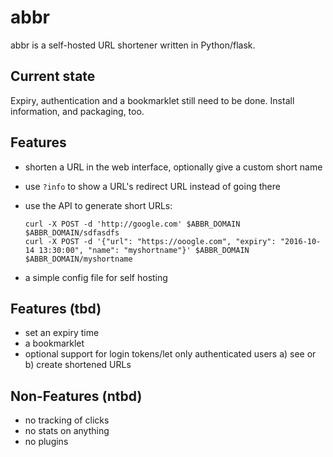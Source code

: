 # abbr

abbr is a self-hosted URL shortener written in Python/flask.

## Current state

Expiry, authentication and a bookmarklet still need to be done. Install information, and packaging, too.

## Features

 - shorten a URL in the web interface, optionally give a custom short name
 - use `?info` to show a URL's redirect URL instead of going there
 - use the API to generate short URLs:

   ```
   curl -X POST -d 'http://google.com' $ABBR_DOMAIN
   $ABBR_DOMAIN/sdfasdfs
   curl -X POST -d '{"url": "https://ooogle.com", "expiry": "2016-10-14 13:30:00", "name": "myshortname"}' $ABBR_DOMAIN
   $ABBR_DOMAIN/myshortname
   ```
 - a simple config file for self hosting

## Features (tbd)

 - set an expiry time
 - a bookmarklet
 - optional support for login tokens/let only authenticated users a) see or b) create shortened URLs

## Non-Features (ntbd)

 - no tracking of clicks
 - no stats on anything
 - no plugins
